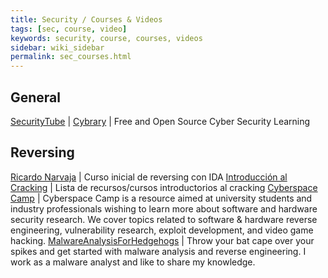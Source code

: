 ```yaml
---
title: Security / Courses & Videos
tags: [sec, course, video]
keywords: security, course, courses, videos
sidebar: wiki_sidebar
permalink: sec_courses.html
---
```


## General

[SecurityTube](http://www.securitytube.net/) |
[Cybrary](https://www.cybrary.it/) | Free and Open Source
Cyber Security Learning




## Reversing

[Ricardo Narvaja](http://www.ricardonarvaja.info/) <i class="fa fa-globe"></i> | Curso inicial de reversing con IDA
[Introducción al Cracking](http://blog.apuromafo.net/?p=7) <i class="fa fa-globe"></i> | Lista de recursos/cursos introductorios al cracking
[Cyberspace Camp](https://www.youtube.com/channel/UCCm0tSE3YMifM93QjqsWRJA) | Cyberspace Camp is a resource aimed at university students and industry professionals wishing to learn more about software and hardware security research. We cover topics related to software & hardware reverse engineering, vulnerability research, exploit development, and video game hacking.
[MalwareAnalysisForHedgehogs](https://www.youtube.com/channel/UCVFXrUwuWxNlm6UNZtBLJ-A) | Throw your bat cape over your spikes and get started with malware analysis and reverse engineering.
I work as a malware analyst and like to share my knowledge.

